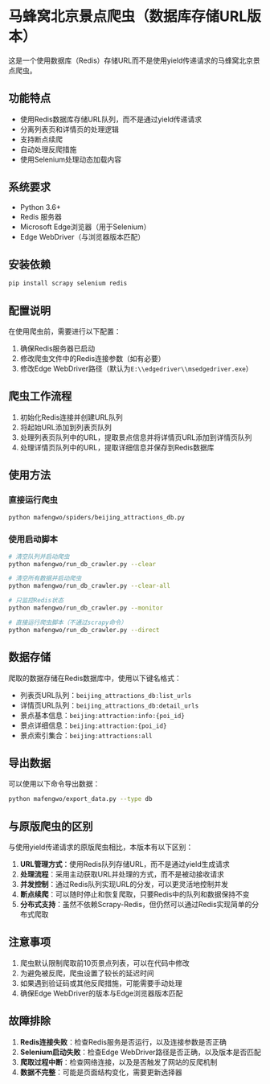# 马蜂窝北京景点爬虫（数据库存储URL版本）

这是一个使用数据库（Redis）存储URL而不是使用yield传递请求的马蜂窝北京景点爬虫。

## 功能特点

- 使用Redis数据库存储URL队列，而不是通过yield传递请求
- 分离列表页和详情页的处理逻辑
- 支持断点续爬
- 自动处理反爬措施
- 使用Selenium处理动态加载内容

## 系统要求

- Python 3.6+
- Redis 服务器
- Microsoft Edge浏览器（用于Selenium）
- Edge WebDriver（与浏览器版本匹配）

## 安装依赖

```bash
pip install scrapy selenium redis
```

## 配置说明

在使用爬虫前，需要进行以下配置：

1. 确保Redis服务器已启动
2. 修改爬虫文件中的Redis连接参数（如有必要）
3. 修改Edge WebDriver路径（默认为`E:\\edgedriver\\msedgedriver.exe`）

## 爬虫工作流程

1. 初始化Redis连接并创建URL队列
2. 将起始URL添加到列表页队列
3. 处理列表页队列中的URL，提取景点信息并将详情页URL添加到详情页队列
4. 处理详情页队列中的URL，提取详细信息并保存到Redis数据库

## 使用方法

### 直接运行爬虫

```bash
python mafengwo/spiders/beijing_attractions_db.py
```

### 使用启动脚本

```bash
# 清空队列并启动爬虫
python mafengwo/run_db_crawler.py --clear

# 清空所有数据并启动爬虫
python mafengwo/run_db_crawler.py --clear-all

# 只监控Redis状态
python mafengwo/run_db_crawler.py --monitor

# 直接运行爬虫脚本（不通过scrapy命令）
python mafengwo/run_db_crawler.py --direct
```

## 数据存储

爬取的数据存储在Redis数据库中，使用以下键名格式：

- 列表页URL队列：`beijing_attractions_db:list_urls`
- 详情页URL队列：`beijing_attractions_db:detail_urls`
- 景点基本信息：`beijing:attraction:info:{poi_id}`
- 景点详细信息：`beijing:attraction:{poi_id}`
- 景点索引集合：`beijing:attractions:all`

## 导出数据

可以使用以下命令导出数据：

```bash
python mafengwo/export_data.py --type db
```

## 与原版爬虫的区别

与使用yield传递请求的原版爬虫相比，本版本有以下区别：

1. **URL管理方式**：使用Redis队列存储URL，而不是通过yield生成请求
2. **处理流程**：采用主动获取URL并处理的方式，而不是被动接收请求
3. **并发控制**：通过Redis队列实现URL的分发，可以更灵活地控制并发
4. **断点续爬**：可以随时停止和恢复爬取，只要Redis中的队列和数据保持不变
5. **分布式支持**：虽然不依赖Scrapy-Redis，但仍然可以通过Redis实现简单的分布式爬取

## 注意事项

1. 爬虫默认限制爬取前10页景点列表，可以在代码中修改
2. 为避免被反爬，爬虫设置了较长的延迟时间
3. 如果遇到验证码或其他反爬措施，可能需要手动处理
4. 确保Edge WebDriver的版本与Edge浏览器版本匹配

## 故障排除

1. **Redis连接失败**：检查Redis服务是否运行，以及连接参数是否正确
2. **Selenium启动失败**：检查Edge WebDriver路径是否正确，以及版本是否匹配
3. **爬取过程中断**：检查网络连接，以及是否触发了网站的反爬机制
4. **数据不完整**：可能是页面结构变化，需要更新选择器 